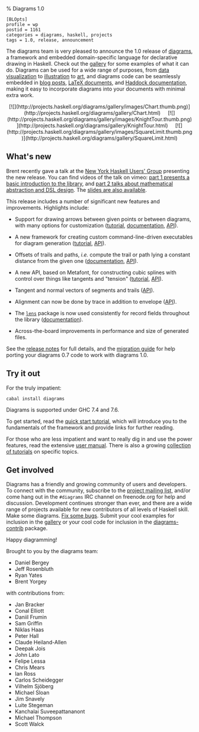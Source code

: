 % Diagrams 1.0

    [BLOpts]
	profile = wp
	postid = 1161
	categories = diagrams, haskell, projects
	tags = 1.0, release, announcement

The diagrams team is very pleased to announce the 1.0 release of
[diagrams](http://projects.haskell.org/diagrams), a framework and
embedded domain-specific language for declarative drawing in
Haskell. Check out the
[gallery](http://projects.haskell.org/diagrams/gallery.html) for some
examples of what it can do. Diagrams can be used for a wide range of
purposes, from
[data visualization](http://idontgetoutmuch.wordpress.com/2013/10/23/parking-in-westminster-an-analysis-in-haskell/)
to
[illustration](https://www.fpcomplete.com/user/edwardk/cellular-automata/part-1)
to
[art](http://mathlesstraveled.com/2013/04/06/stars-of-the-minds-sky-with-diagrams/),
and diagrams code can be seamlessly embedded in
[blog posts](http://byorgey.wordpress.com/2012/08/28/creating-documents-with-embedded-diagrams/),
[LaTeX documents](http://projects.haskell.org/diagrams/doc/latex.html),
and
[Haddock documentation](http://byorgey.wordpress.com/2013/03/23/introducing-diagrams-haddock/),
making it easy to incorporate diagrams into your documents with
minimal extra work.

 <div style="text-align: center;">
[![](http://projects.haskell.org/diagrams/gallery/images/Chart.thumb.png)](http://projects.haskell.org/diagrams/gallery/Chart.html)
 &nbsp;&nbsp;&nbsp;
[![](http://projects.haskell.org/diagrams/gallery/images/KnightTour.thumb.png)](http://projects.haskell.org/diagrams/gallery/KnightTour.html)
 &nbsp;&nbsp;&nbsp;
[![](http://projects.haskell.org/diagrams/gallery/images/SquareLimit.thumb.png)](http://projects.haskell.org/diagrams/gallery/SquareLimit.html)
 </div>

What's new
----------

Brent recently gave a talk at the
[New York Haskell Users' Group](http://www.meetup.com/NY-Haskell/)
presenting the new release.  You can find videos of the talk on vimeo:
[part 1 presents a basic introduction to the library](http://vimeo.com/84104226),
and
[part 2 talks about mathematical abstraction and DSL design](http://vimeo.com/84249042).
The
[slides are also available](http://www.cis.upenn.edu/~byorgey/pub/13-11-25-nyhaskell-diagrams.pdf).

This release includes a number of significant new features and
improvements.  Highlights include:

* Support for drawing arrows between given points or between diagrams,
  with many options for customization
  ([tutorial](http://projects.haskell.org/diagrams/doc/arrow.html),
  [documentation](http://projects.haskell.org/diagrams/doc/manual.html#arrows),
  [API](http://projects.haskell.org/diagrams/haddock/Diagrams-TwoD-Arrow.html)).

* A new framework for creating custom command-line-driven executables
  for diagram generation
  ([tutorial](http://projects.haskell.org/diagrams/doc/cmdline.html), [API](http://projects.haskell.org/diagrams/haddock/Diagrams-Backend-CmdLine.html)).

* Offsets of trails and paths, *i.e.* compute the trail or path lying
  a constant distance from the given one
  ([documentation](http://projects.haskell.org/diagrams/doc/manual.html#offsets-of-segments-trails-and-paths),
  [API](http://projects.haskell.org/diagrams/haddock/Diagrams-TwoD-Offset.html)).

* A new API, based on Metafont, for constructing cubic splines with
  control over things like tangents and "tension"
  ([tutorial](http://projects.haskell.org/diagrams/doc/metafont.html),
  [API](http://projects.haskell.org/diagrams/haddock/Diagrams-TwoD-Path-Metafont.html)).

* Tangent and normal vectors of segments and trails ([API](http://projects.haskell.org/diagrams/haddock/Diagrams-Tangent.html)).

* Alignment can now be done by trace in addition to envelope ([API](http://projects.haskell.org/diagrams/haddock/Diagrams-TwoD-Align.html)).

* The [`lens`](http://hackage.haskell.org/package/lens) package is now used consistently for record fields throughout the
  library ([documentation](http://projects.haskell.org/diagrams/doc/manual.html#faking-optional-named-arguments)).

* Across-the-board improvements in performance and size of generated
  files.

See the
[release notes](http://projects.haskell.org/diagrams/releases.html)
for full details, and the
[migration guide](http://www.haskell.org/haskellwiki/Diagrams/Dev/Migrate1.0)
for help porting your diagrams 0.7 code to work with diagrams 1.0.

Try it out
----------

For the truly impatient:

    cabal install diagrams

Diagrams is supported under GHC 7.4 and 7.6.

To get started, read the
[quick start tutorial](http://projects.haskell.org/diagrams/doc/quickstart.html),
which will introduce you to the fundamentals of the framework and
provide links for further reading.

For those who are less impatient and want to really dig in and
use the power features, read the extensive
[user manual](http://projects.haskell.org/diagrams/doc/manual.html).
There is also a growing
[collection of tutorials](http://projects.haskell.org/diagrams/documentation.html)
on specific topics.

Get involved
------------

Diagrams has a friendly and growing community of users and developers.
To connect with the community, subscribe to the
[project mailing list](http://groups.google.com/group/diagrams-discuss),
and/or come hang out in the `#diagrams` IRC channel on freenode.org
for help and discussion.  Development continues stronger than ever,
and there are a wide range of projects available for new contributors
of all levels of Haskell skill.  Make some diagrams.
[Fix some bugs](http://github.com/diagrams/). Submit your cool
examples for inclusion in the
[gallery](http://projects.haskell.org/diagrams/gallery.html) or your
cool code for inclusion in the
[diagrams-contrib](http://hackage.haskell.org/package/diagrams%2Dcontrib)
package.

Happy diagramming!

Brought to you by the diagrams team:

* Daniel Bergey
* Jeff Rosenbluth
* Ryan Yates
* Brent Yorgey

with contributions from:

* Jan Bracker
* Conal Elliott
* Daniil Frumin
* Sam Griffin
* Niklas Haas
* Peter Hall
* Claude Heiland-Allen
* Deepak Jois
* John Lato
* Felipe Lessa
* Chris Mears
* Ian Ross
* Carlos Scheidegger
* Vilhelm Sjöberg
* Michael Sloan
* Jim Snavely
* Luite Stegeman
* Kanchalai Suveepattananont
* Michael Thompson
* Scott Walck
